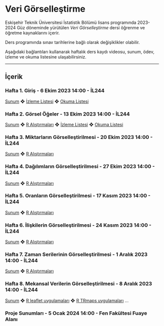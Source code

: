 # Veri Görselleştirme

Eskişehir Teknik Üniversitesi İstatistik Bölümü lisans programında 2023-2024 Güz döneminde yürütülen *Veri Görselleştirme* dersi öğrenme ve öğretme kaynaklarını içerir.

Ders programında sınav tarihlerine bağlı olarak değişiklikler olabilir.

Aşağıdaki bağlantıları kullanarak haftalık ders kaydı videosu, sunum, ödev, izleme ve okuma listesine ulaşabilirsiniz.

---

## İçerik

### Hafta 1. Giriş - 6 Ekim 2023 14:00 - İL244

[Sunum](https://github.com/mcavs/ESTUStat_2022Guz_VeriGorsellestirme/blob/main/Sunumlar/VG_Hafta1.pdf) ❖ [İzleme Listesi](https://github.com/mcavs/ESTUStat_2022Guz_VeriGorsellestirme/tree/main/%C4%B0zleme%20Listesi) ❖ [Okuma Listesi](https://github.com/mcavs/ESTUStat_2022Guz_VeriGorsellestirme/tree/main/Okuma%20Listesi) 


### Hafta 2. Görsel Öğeler - 13 Ekim 2023 14:00  - İL244

[Sunum](https://github.com/mcavs/ESTUStat_2022Guz_VeriGorsellestirme/blob/main/Sunumlar/VG_Hafta2.pdf) ❖ [R Alıştırmaları](https://github.com/mcavs/ESTUStat_2022Guz_VeriGorsellestirme/blob/main/Al%C4%B1%C5%9Ft%C4%B1rmalar/VG_al%C4%B1s%CC%A7t%C4%B1rma_h2.R) ❖ [İzleme Listesi](https://github.com/mcavs/ESTUStat_2022Guz_VeriGorsellestirme/tree/main/%C4%B0zleme%20Listesi) ❖ [Okuma Listesi](https://github.com/mcavs/ESTUStat_2022Guz_VeriGorsellestirme/tree/main/Okuma%20Listesi) 


### Hafta 3. Miktarların Görselleştirilmesi - 20 Ekim 2023 14:00  - İL244

[Sunum](https://github.com/mcavs/ESTUStat_2022Guz_VeriGorsellestirme/blob/main/Sunumlar/VG_Hafta3.pdf) ❖ [R Alıştırmaları](https://github.com/mcavs/ESTUStat_2022Guz_VeriGorsellestirme/blob/main/Al%C4%B1%C5%9Ft%C4%B1rmalar/VG_al%C4%B1s%CC%A7t%C4%B1rma_h3.R) 


### Hafta 4. Dağılımların Görselleştirilmesi - 27 Ekim 2023 14:00  - İL244

[Sunum](https://github.com/mcavs/ESTUStat_2022Guz_VeriGorsellestirme/blob/main/Sunumlar/VG_Hafta4.pdf) ❖ [R Alıştırmaları](https://github.com/mcavs/ESTUStat_2022Guz_VeriGorsellestirme/blob/main/Al%C4%B1%C5%9Ft%C4%B1rmalar/VG_al%C4%B1s%CC%A7t%C4%B1rma_h4.R) 


### Hafta 5. Oranların Görselleştirilmesi - 17 Kasım 2023 14:00  - İL244

[Sunum](https://github.com/mcavs/ESTUStat_2022Guz_VeriGorsellestirme/blob/main/Sunumlar/VG_Hafta5.pdf) ❖ [R Alıştırmaları](https://github.com/mcavs/ESTUStat_2022Guz_VeriGorsellestirme/blob/main/Al%C4%B1%C5%9Ft%C4%B1rmalar/VG_al%C4%B1s%CC%A7t%C4%B1rma_h5.R) 

### Hafta 6. İlişkilerin Görselleştirilmesi - 24 Kasım 2023 14:00  - İL244

[Sunum](https://github.com/mcavs/ESTUStat_2022Guz_VeriGorsellestirme/blob/main/Sunumlar/VG_Hafta6.pdf) ❖ [R Alıştırmaları](https://github.com/mcavs/ESTUStat_2022Guz_VeriGorsellestirme/blob/main/Al%C4%B1%C5%9Ft%C4%B1rmalar/VG_al%C4%B1s%CC%A7t%C4%B1rma_h6.R)

### Hafta 7. Zaman Serilerinin Görselleştirilmesi - 1 Aralık 2023 14:00  - İL244

[Sunum](https://github.com/mcavs/ESTUStat_2022Guz_VeriGorsellestirme/blob/main/Sunumlar/VG_Hafta6_2.pdf) ❖ [R Alıştırmaları](https://github.com/mcavs/ESTUStat_2022Guz_VeriGorsellestirme/blob/main/Al%C4%B1%C5%9Ft%C4%B1rmalar/VG_al%C4%B1s%CC%A7t%C4%B1rma_h7.R) 

### Hafta 8. Mekansal Verilerin Görselleştirilmesi - 8 Aralık 2023 14:00 - İL244

[Sunum](https://github.com/mcavs/ESTUStat_2022Guz_VeriGorsellestirme/blob/main/Sunumlar/VG_Hafta7.pdf) ❖ [R leaflet uygulamaları](https://github.com/mcavs/ESTUStat_2022Guz_VeriGorsellestirme/blob/main/Al%C4%B1%C5%9Ft%C4%B1rmalar/leaflet.R) ❖ [R TRmaps uygulamaları](https://github.com/mcavs/ESTUStat_2022Guz_VeriGorsellestirme/blob/main/Al%C4%B1%C5%9Ft%C4%B1rmalar/TRmaps.R) 
...


### Proje Sunumları - 5 Ocak 2024 14:00  - Fen Fakültesi Fuaye Alanı
